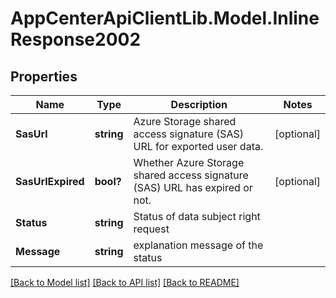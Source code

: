 # AppCenterApiClientLib.Model.InlineResponse2002
## Properties

Name | Type | Description | Notes
------------ | ------------- | ------------- | -------------
**SasUrl** | **string** | Azure Storage shared access signature (SAS) URL for exported user data. | [optional] 
**SasUrlExpired** | **bool?** | Whether Azure Storage shared access signature (SAS) URL has expired or not. | [optional] 
**Status** | **string** | Status of data subject right request | 
**Message** | **string** | explanation message of the status | 

[[Back to Model list]](../README.md#documentation-for-models) [[Back to API list]](../README.md#documentation-for-api-endpoints) [[Back to README]](../README.md)

